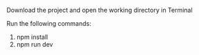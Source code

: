 Download the project and open the working directory in Terminal

Run the following commands:
1. npm install
2. npm run dev
